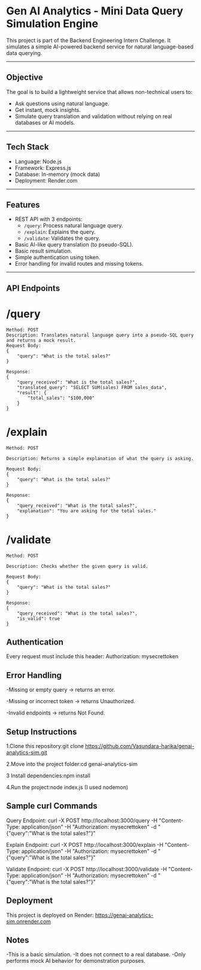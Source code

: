 # Gen AI Analytics - Mini Data Query Simulation Engine

This project is part of the Backend Engineering Intern Challenge. It simulates a simple AI-powered backend service for natural language-based data querying.

---

## Objective

The goal is to build a lightweight service that allows non-technical users to:

- Ask questions using natural language.
- Get instant, mock insights.
- Simulate query translation and validation without relying on real databases or AI models.

---

## Tech Stack

- Language: Node.js
- Framework: Express.js
- Database: In-memory (mock data)
- Deployment: Render.com

---

## Features

- REST API with 3 endpoints:
    - `/query`: Process natural language query.
    - `/explain`: Explains the query.
    - `/validate`: Validates the query.
- Basic AI-like query translation (to pseudo-SQL).
- Basic result simulation.
- Simple authentication using token.
- Error handling for invalid routes and missing tokens.

---

## API Endpoints

# /query

    Method: POST  
    Description: Translates natural language query into a pseudo-SQL query and returns a mock result.
    Request Body:
    {
        "query": "What is the total sales?"
    }

    Response:
    {
        "query_received": "What is the total sales?",
        "translated_query": "SELECT SUM(sales) FROM sales_data",
        "result": {
            "total_sales": "$100,000"
        }
    }

# /explain
    Method: POST

    Description: Returns a simple explanation of what the query is asking.

    Request Body:
    {
        "query": "What is the total sales?"
    }

    Response:
    {
        "query_received": "What is the total sales?",
        "explanation": "You are asking for the total sales."
    }

# /validate
    Method: POST

    Description: Checks whether the given query is valid.

    Request Body:
    {
        "query": "What is the total sales?"
    }

    Response:
    {
        "query_received": "What is the total sales?",
        "is_valid": true
    }

## Authentication
Every request must include this header:
Authorization: mysecrettoken

## Error Handling
-Missing or empty query -> returns an error.

-Missing or incorrect token -> returns Unauthorized.

-Invalid endpoints -> returns Not Found.

## Setup Instructions
1.Clone this repository:git clone https://github.com/Vasundara-harika/genai-analytics-sim.git

2.Move into the project folder:cd genai-analytics-sim


3 Install dependencies:npm install

4.Run the project:node index.js
(I used nodemon)

## Sample curl Commands
Query Endpoint:
curl -X POST http://localhost:3000/query -H "Content-Type: application/json" -H "Authorization: mysecrettoken" -d "{\"query\":\"What is the total sales?\"}"

Explain Endpoint:
curl -X POST http://localhost:3000/explain -H "Content-Type: application/json" -H "Authorization: mysecrettoken" -d "{\"query\":\"What is the total sales?\"}"

Validate Endpoint:
curl -X POST http://localhost:3000/validate -H "Content-Type: application/json" -H "Authorization: mysecrettoken" -d "{\"query\":\"What is the total sales?\"}"

## Deployment
This project is deployed on Render:
https://genai-analytics-sim.onrender.com

## Notes
-This is a basic simulation.
-It does not connect to a real database.
-Only performs mock AI behavior for demonstration purposes.



